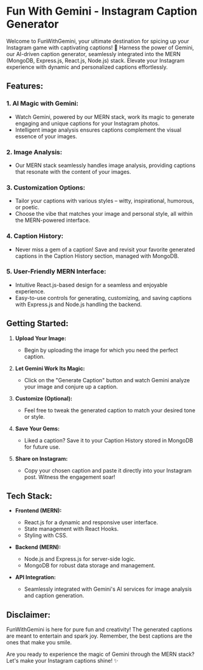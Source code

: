 # Fun With Gemini -  Instagram Caption Generator

Welcome to FunWithGemini, your ultimate destination for spicing up your Instagram game with captivating captions! 🚀 Harness the power of Gemini, our AI-driven caption generator, seamlessly integrated into the MERN (MongoDB, Express.js, React.js, Node.js) stack. Elevate your Instagram experience with dynamic and personalized captions effortlessly.

## Features:

### 1. **AI Magic with Gemini:**
   - Watch Gemini, powered by our MERN stack, work its magic to generate engaging and unique captions for your Instagram photos.
   - Intelligent image analysis ensures captions complement the visual essence of your images.

### 2. **Image Analysis:**
   - Our MERN stack seamlessly handles image analysis, providing captions that resonate with the content of your images.

### 3. **Customization Options:**
   - Tailor your captions with various styles – witty, inspirational, humorous, or poetic.
   - Choose the vibe that matches your image and personal style, all within the MERN-powered interface.

### 4. **Caption History:**
   - Never miss a gem of a caption! Save and revisit your favorite generated captions in the Caption History section, managed with MongoDB.

### 5. **User-Friendly MERN Interface:**
   - Intuitive React.js-based design for a seamless and enjoyable experience.
   - Easy-to-use controls for generating, customizing, and saving captions with Express.js and Node.js handling the backend.

## Getting Started:

1. **Upload Your Image:**
   - Begin by uploading the image for which you need the perfect caption.

2. **Let Gemini Work Its Magic:**
   - Click on the "Generate Caption" button and watch Gemini analyze your image and conjure up a caption.

3. **Customize (Optional):**
   - Feel free to tweak the generated caption to match your desired tone or style.

4. **Save Your Gems:**
   - Liked a caption? Save it to your Caption History stored in MongoDB for future use.

5. **Share on Instagram:**
   - Copy your chosen caption and paste it directly into your Instagram post. Witness the engagement soar!

## Tech Stack:

- **Frontend (MERN):**
  - React.js for a dynamic and responsive user interface.
  - State management with React Hooks.
  - Styling with CSS.

- **Backend (MERN):**
  - Node.js and Express.js for server-side logic.
  - MongoDB for robust data storage and management.

- **API Integration:**
  - Seamlessly integrated with Gemini's AI services for image analysis and caption generation.

## Disclaimer:

FunWithGemini is here for pure fun and creativity! The generated captions are meant to entertain and spark joy. Remember, the best captions are the ones that make you smile.

Are you ready to experience the magic of Gemini through the MERN stack? Let's make your Instagram captions shine! ✨
